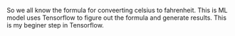 So we all know the formula for conveerting celsius to fahrenheit. This is ML model uses Tensorflow to figure out the formula and generate results. This is my beginer step in Tensorflow.